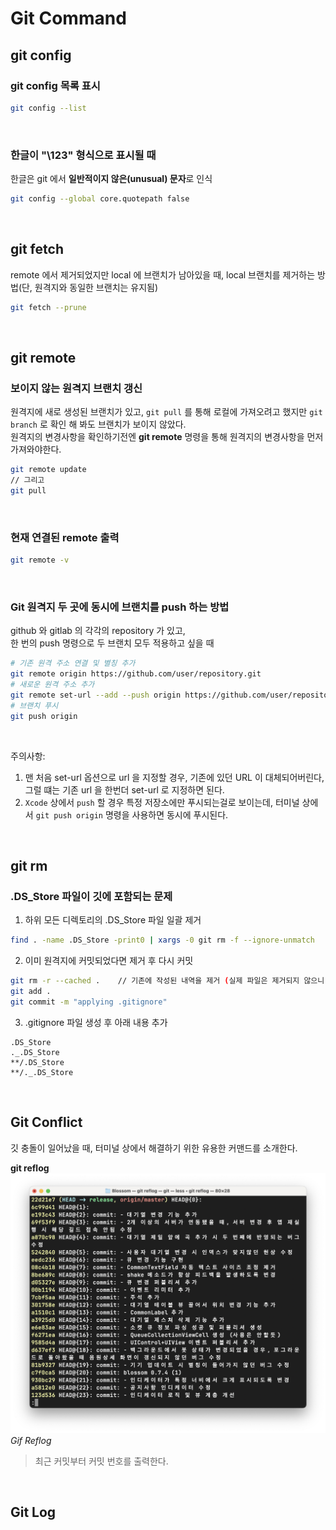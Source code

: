 # Git Command

## git config
### git config 목록 표시 

```bash
git config --list
```

<br>

### 한글이 "\123" 형식으로 표시될 때
한글은 git 에서 **일반적이지 않은(unusual) 문자**로 인식

```bash
git config --global core.quotepath false
```

<br>

## git fetch

remote 에서 제거되었지만 local 에 브랜치가 남아있을 때, local 브랜치를 제거하는 방법(단, 원격지와 동일한 브랜치는 유지됨)
```bash
git fetch --prune
``` 

</br>

## git remote

### 보이지 않는 원격지 브랜치 갱신
원격지에 새로 생성된 브랜치가 있고, `git pull` 를 통해 로컬에 가져오려고 했지만 `git branch` 로 확인 해 봐도 브랜치가 보이지 않았다.  
원격지의 변경사항을 확인하기전엔 **git remote** 명령을 통해 원격지의 변경사항을 먼저 가져와야한다.
```bash
git remote update
// 그리고
git pull
```

<br>

### 현재 연결된 remote 출력
```bash
git remote -v
```

<br>

### Git 원격지 두 곳에 동시에 브랜치를 push 하는 방법
github 와 gitlab 의 각각의 repository 가 있고,  
한 번의 push 명령으로 두 브랜치 모두 적용하고 싶을 때

```bash 
# 기존 원격 주소 연결 및 별칭 추가
git remote origin https://github.com/user/repository.git
# 새로운 원격 주소 추가
git remote set-url --add --push origin https://github.com/user/repository.git
# 브랜치 푸시
git push origin
```

<br>


주의사항: 
1. 맨 처음 set-url 옵션으로 url 을 지정할 경우, 기존에 있던 URL 이 대체되어버린다, 그럴 떄는 기존 url 을 한번더 set-url 로 지정하면 된다.
2. `Xcode` 상에서 `push` 할 경우 특정 저장소에만 푸시되는걸로 보이는데, 터미널 상에서 `git push origin` 명령을 사용하면 동시에 푸시된다.


<br>

## git rm

### .DS_Store 파일이 깃에 포함되는 문제
1. 하위 모든 디렉토리의 .DS_Store 파일 일괄 제거
```bash
find . -name .DS_Store -print0 | xargs -0 git rm -f --ignore-unmatch
```

2. 이미 원격지에 커밋되었다면 제거 후 다시 커밋
```bash
git rm -r --cached .    // 기존에 작성된 내역을 제거 (실제 파일은 제거되지 않으니 안심)
git add .
git commit -m "applying .gitignore"
```

3. .gitignore 파일 생성 후 아래 내용 추가
```vim
.DS_Store
._.DS_Store
**/.DS_Store
**/._.DS_Store
```

<br>

## Git Conflict
깃 충돌이 일어났을 때, 터미널 상에서 해결하기 위한 유용한 커맨드를 소개한다.

**git reflog**  
![Git Reflog](../Resource/Image/Command/imgGitReflog.png)  
*Gif Reflog*  

> 최근 커밋부터 커밋 번호를 출력한다.

<br>

## Git Log
